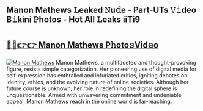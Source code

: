 ## Manon Mathews 𝙻eaked 𝙽u𝚍e - Part-UTs 𝚅𝚒deo B𝚒kini 𝙿hotos - Hot All 𝙻eaks iiTi9

# <h2><a href="http://ld62vb.urlbe.top/?page=Manon+Mathews">🔗🔗👉👉 Manon Mathews P𝚑oto𝚜Vid𝚎o</a></h2>

[![Manon Mathews](https://i.imgur.com/eBuTRDB.gif)](http://ld62vb.urlbe.top/?page=Manon+Mathews)
Manon Mathews, a multifaceted and thought-provoking figure, resists simple categorization. Her pioneering use of digital media for self-expression has enthralled and infuriated critics, igniting debates on identity, ethics, and the evolving nature of online societies. Although her future course is unknown, her role in redefining the digital sphere is unquestionable. Armed with unwavering commitment and undeniable appeal, Manon Mathews reach in the online world is far-reaching.
